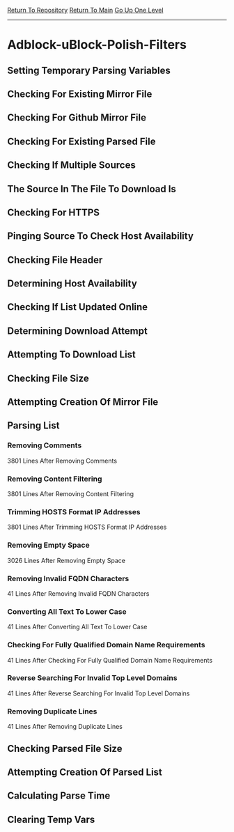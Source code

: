 [Return To Repository](https://github.com/deathbybandaid/piholeparser/)
[Return To Main](https://github.com/deathbybandaid/piholeparser/blob/master/RecentRunLogs/Mainlog.md)
[Go Up One Level](https://github.com/deathbybandaid/piholeparser/blob/master/RecentRunLogs/TopLevelScripts/30-Processing-Blacklists.md)
____________________________________
# Adblock-uBlock-Polish-Filters
## Setting Temporary Parsing Variables
## Checking For Existing Mirror File
## Checking For Github Mirror File
## Checking For Existing Parsed File
## Checking If Multiple Sources
## The Source In The File To Download Is
## Checking For HTTPS
## Pinging Source To Check Host Availability
## Checking File Header
## Determining Host Availability
## Checking If List Updated Online
## Determining Download Attempt
## Attempting To Download List
## Checking File Size
## Attempting Creation Of Mirror File
## Parsing List
### Removing Comments
3801 Lines After Removing Comments
### Removing Content Filtering
3801 Lines After Removing Content Filtering
### Trimming HOSTS Format IP Addresses
3801 Lines After Trimming HOSTS Format IP Addresses
### Removing Empty Space
3026 Lines After Removing Empty Space
### Removing Invalid FQDN Characters
41 Lines After Removing Invalid FQDN Characters
### Converting All Text To Lower Case
41 Lines After Converting All Text To Lower Case
### Checking For Fully Qualified Domain Name Requirements
41 Lines After Checking For Fully Qualified Domain Name Requirements
### Reverse Searching For Invalid Top Level Domains
41 Lines After Reverse Searching For Invalid Top Level Domains
### Removing Duplicate Lines
41 Lines After Removing Duplicate Lines
## Checking Parsed File Size
## Attempting Creation Of Parsed List
## Calculating Parse Time
## Clearing Temp Vars
